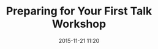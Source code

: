 ---
time: "11:20 - 12:20"
date: 2015-11-21 11:20
room: 
 
breakout: 1
title: Preparing for Your First Talk Workshop
speakers:
  - Yash Prabhu
---
